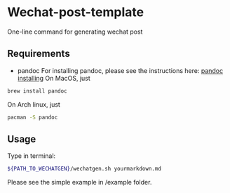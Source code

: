 # Wechat-post-template
One-line command for generating wechat post
## Requirements
- pandoc
For installing pandoc, please see the instructions here: [pandoc installing](http://pandoc.org/installing.html)
On MacOS, just
```bash
brew install pandoc
```
On Arch linux, just
```bash
pacman -S pandoc
```
## Usage
Type in terminal:
```bash
${PATH_TO_WECHATGEN}/wechatgen.sh yourmarkdown.md
```
Please see the simple example in /example folder.
